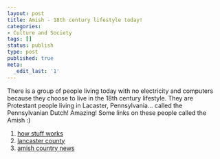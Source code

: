 ```yaml
---
layout: post
title: Amish - 18th century lifestyle today!
categories:
- Culture and Society
tags: []
status: publish
type: post
published: true
meta:
  _edit_last: '1'
---
```

There is a group of people living today with no electricity and computers because they choose to live in the 18th century lifestyle. They are Protestant people living in Lacaster, Pennsylvania... called the Pennsylvanian Dutch! Amazing! Some links on these people called the Amish :)

1. [how stuff works](http://people.howstuffworks.com/amish.htm)
2. [lancaster county](http://www.padutchcountry.com/our_world/amish_religious_traditions.asp)
3. [amish country news](http://www.amishnews.com/amisharticles/fromoldtonew.htm)
